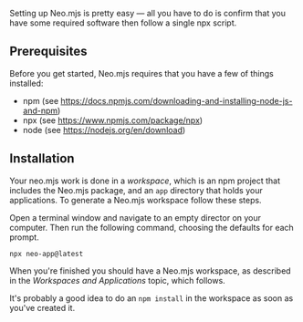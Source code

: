 Setting up Neo.mjs is pretty easy &mdash; all you have to do is confirm that you have some required
software then follow a single npx script.

## Prerequisites

Before you get started, Neo.mjs requires that you have a few of things installed: 

- npm (see <a href="https://docs.npmjs.com/downloading-and-installing-node-js-and-npm" target="_blank">https://docs.npmjs.com/downloading-and-installing-node-js-and-npm</a>)
- npx (see <a href="https://www.npmjs.com/package/npx" target="_blank">https://www.npmjs.com/package/npx</a>)
- node (see <a href="https://nodejs.org/en/download" target="_blank">https://nodejs.org/en/download</a>)

## Installation

Your neo.mjs work is done in a _workspace_, which is an npm project that includes the Neo.mjs package,
and an `app` directory that holds your applications. To generate a Neo.mjs workspace follow these
steps.

Open a terminal window and navigate to an empty director on your computer.
Then run the following command, choosing the defaults for each prompt.

`npx neo-app@latest`

When you're finished you should have a Neo.mjs workspace, as described in the _Workspaces and Applications_ topic, which follows.

It's probably a good idea to do an `npm install` in the workspace as soon as you've created it.
